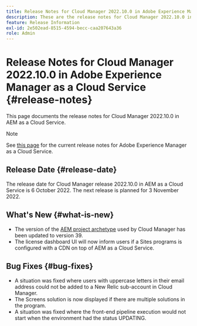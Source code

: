 ```yaml
---
title: Release Notes for Cloud Manager 2022.10.0 in Adobe Experience Manager as a Cloud Service
description: These are the release notes for Cloud Manager 2022.10.0 in AEM as a Cloud Service.
feature: Release Information
exl-id: 2e502ead-8515-4594-becc-caa207643a36
role: Admin
---
```

# Release Notes for Cloud Manager 2022.10.0 in Adobe Experience Manager as a Cloud Service {#release-notes}

This page documents the release notes for Cloud Manager 2022.10.0 in AEM as a Cloud Service.

>[!NOTE]
>
>See [this page](/help/release-notes/release-notes-cloud/release-notes-current.md) for the current release notes for Adobe Experience Manager as a Cloud Service.

## Release Date {#release-date}

The release date for Cloud Manager release 2022.10.0 in AEM as a Cloud Service is 6 October 2022. The next release is planned for 3 November 2022.

## What's New {#what-is-new}

* The version of the [AEM project archetype](https://experienceleague.adobe.com/docs/experience-manager-core-components/using/developing/archetype/overview.html) used by Cloud Manager has been updated to version 39.
* The license dashboard UI will now inform users if a Sites programs is configured with a CDN on top of AEM as a Cloud Service.

## Bug Fixes {#bug-fixes}

* A situation was fixed where users with uppercase letters in their email address could not be added to a New Relic sub-account in Cloud Manager.
* The Screens solution is now displayed if there are multiple solutions in the program.
* A situation was fixed where the front-end pipeline execution would not start when the environment had the status UPDATING.
